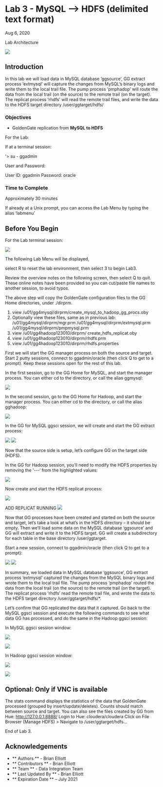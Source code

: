 # Lab 3 -  MySQL --> HDFS (delimited text format)
Aug 6, 2020

Lab Architecture

![](images/300/image300_1.png)

## Introduction
In this lab we will load data in MySQL database ‘ggsource’, GG extract process ‘extmysql’ will capture the changes from MySQL’s binary logs and write them to the local trail file. The pump process ‘pmphadop’ will route the data from the local trail (on the source) to the remote trail (on the target). The replicat
process ‘rhdfs’ will read the remote trail files, and write the data to the HDFS target directory
/user/ggtarget/hdfs/

### Objectives
- GoldenGate replication from **MySQL to HDFS**

For the Lab:

If at a terminal session:

'> su - ggadmin

User and Password:

User ID: ggadmin
Password:  oracle

### Time to Complete
Approximately 30 minutes

If already at a Unix prompt, you can access the Lab Menu by typing the alias ‘labmenu’


## Before You Begin
For the Lab terminal session:

![](images/300/lab3menu.png)

The following Lab Menu will be displayed, 

select R to reset the lab environment, then select 3 to begin Lab3.

Review the overview notes on the following screen, then select Q to quit. These online notes have been provided so you can cut/paste file names to another session, to avoid typos.


The above step will copy the GoldenGate configuration files to the GG Home directories, under ./dirprm. 

1) view /u01/gg4mysql/dirprm/create_mysql_to_hadoop_gg_procs.oby 
2) Optionally view these files, same as in previous lab:
    /u01/gg4mysql/dirprm/mgr.prm 
    /u01/gg4mysql/dirprm/extmysql.prm 
    /u01/gg4mysql/dirprm/pmpmysql.prm
3) view /u01/gg4hadoop123010/dirprm/
   create_hdfs_replicat.oby 
4) view /u01/gg4hadoop123010/dirprm/rhdfs.prm
5) view /u01/gg4hadoop123010/dirprm/rhdfs.properties

First we will start the GG manager process on both the source and target. Start 2 putty sessions, connect to ggadmin/oracle (then click Q to get to a prompt). Keep these sessions open for the rest of this lab.

In the first session, go to the GG Home for MySQL, and start the manager process. You can either cd to the directory, or call the alias ggmysql:

![](images/all/b3.png)

In the second session, go to the GG Home for Hadoop, and start the manager process. You can either cd to the directory, or call the alias gghadoop:

![](images/all/b4.png)

In the GG for MySQL ggsci session, we will create and start the GG extract process:

![](images/all/b5.png)
![](images/all/b6.png)



Now that the source side is setup, let’s configure GG on the target side (HDFS).

In the GG for Hadoop session, you’ll need to modify the HDFS properties by removing the ‘---‘ from the highlighted values:

![](images/all/b7.png)


Now create and start the HDFS replicat process:

![](images/all/b8.png)

ADD REPLICAT RUNNING 
![](images/ALL/B9.png)

Now that GG processes have been created and started on both the source and target, let’s take a look at what’s in the HDFS directory – it should be empty. Then we’ll load some data on the MySQL database
‘ggsource’ and GG will extract and write it to the HDFS target. GG will create a subdirectory for each table in the base directory /user/ggtarget.

Start a new session, connect to ggadmin/oracle (then click Q to get to a prompt):

![](images/all/b10.png)
![](images/all/b11.png)


In summary, we loaded data in MySQL database ‘ggsource’, GG extract process ‘extmysql’ captured the changes from the MySQL binary logs and wrote them to the local trail file. The pump process
‘pmphadop’ routed the data from the local trail (on the source) to the remote trail (on the target). The replicat process ‘rhdfs’ read the remote trail file, and wrote the data to the HDFS target directory
/user/ggtarget/hdfs/*.

Let’s confirm that GG replicated the data that it captured. Go back to the MySQL ggsci session and execute the following commands to see what data GG has processed, and do the same in the Hadoop ggsci session:

In MySQL ggsci session window:

![](images/all/b12.png)

![](images/all/b13.png)

In Hadoop ggsci session window:

![](images/all/b14.png)

![](images/all/b15.png)


## Optional: Only if VNC is available

The stats command displays the statistics of the data that GoldenGate processed (grouped by insert/update/deletes). Counts should match between source and target.
You can also see the files created by GG from Hue: http://127.0.0.1:8888/
Login to Hue: cloudera/cloudera
Click on File Browser (Manage HDFS) > Navigate to /user/ggtarget/hdfs…


End of Lab 3.

## Acknowledgements

 - ** Authors ** - Brian Elliott
 - ** Contributors ** - Brian Elliott
 - ** Team ** - Data Integration Team
 - ** Last Updated By ** - Brian Elliott
 - ** Expiration Date ** – July 2021